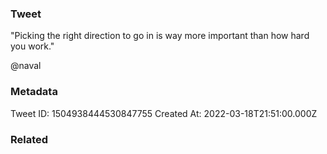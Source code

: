 ### Tweet
"Picking the right direction to go in is way more important than how hard you work."

@naval

### Metadata
Tweet ID: 1504938444530847755
Created At: 2022-03-18T21:51:00.000Z

### Related

